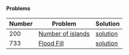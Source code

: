 #### Problems
|  Number | Problem |   Solution |
| --- | --- | --- |
|  200 | [Number of islands](https://leetcode.com/problems/number-of-islands/) | [solution](/Depth%20First%Search/number_of_islands.py)|
|  733 | [Flood Fill](https://leetcode.com/problems/flood-fill/) | [solution](/Depth%20First%Search/flood_fill.py)|
